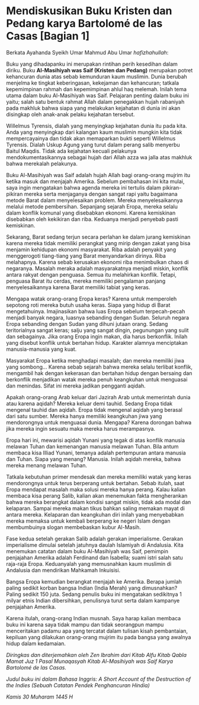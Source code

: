 # Mendiskusikan Buku Kristen dan Pedang karya Bartolomé de las Casas [Bagian 1]

Berkata Ayahanda Syeikh Umar Mahmud Abu Umar _hafizhahullah_:

Buku yang dihadapanku ini merupakan rintihan perih kesedihan dalam diriku. Buku **Al-Masihiyah was Saif (Kristen dan Pedang)** merupakan potret kehancuran dunia atas sebab kemunduran kaum muslimin. Dunia berubah menjelma ke tingkat keberingasan, kekejaman dan kehancuran; tatkala kepemimpinan rahmah dan kepemimpinan ahlul haq melemah. Inilah tema utama dalam buku Al-Masihiyah was Saif. Pelajaran penting dalam buku ini yaitu; salah satu bentuk rahmat Allah dalam penegakkan hujah rabaniyah pada makhluk bahwa siapa yang melakukan kejahatan di dunia ini akan disingkap oleh anak-anak pelaku kejahatan tersebut.

Willelmus Tyrensis, dialah yang menyingkap kejahatan dunia itu pada kita. Anda yang menyingkap dari kalangan kaum muslimin mungkin kita tidak mempercayainya dan tidak akan memaparkan bukti seperti Willelmus Tyrensis. Dialah Uskup Agung yang turut dalam perang salib menyerbu Baitul Maqdis. Tidak ada kejahatan kecuali pelakunya mendokumentasikannya sebagai hujah dari Allah azza wa jalla atas makhluk bahwa merekalah pelakunya.

Buku Al-Masihiyah was Saif adalah hujah Allah bagi orang-orang mujrim itu ketika masuk dan menjajah Amerika. Sebelum pembahasan ini kita mulai, saya ingin mengatakan bahwa agenda mereka ini tertulis dalam pikiran-pikiran mereka serta menjaganya dengan sangat rapi yaitu bagaimana metode Barat dalam menyelesaikan problem. Mereka menyelesaikannya melalui metode pembersihan. Sepanjang sejarah Eropa, mereka selalu dalam konflik komunal yang disebabkan ekonomi. Karena kemiskinan disebabkan oleh kekikiran dan riba. Keduanya menjadi penyebab pasti kemiskinan.

Sekarang, Barat sedang terjun secara perlahan ke dalam jurang kemiskinan karena mereka tidak memiliki perangkat yang mirip dengan zakat yang bisa menjamin kehidupan ekonomi masyarakat. Riba adalah penyakit yang menggerogoti tiang-tiang yang Barat menyandarkan dirinya. Riba melahapnya. Karena sebab kerusakan ekonomi riba menimbulkan chaos di negaranya. Masalah meraka adalah masyarakatnya menjadi miskin, konflik antara rakyat dengan penguasa. Semua itu melahirkan konflik. Tetapi, penguasa Barat itu cerdas, mereka memiliki pengalaman panjang menyelesaikannya karena Barat memiliki tabiat yang keras.

Mengapa watak orang-orang Eropa keras? Karena untuk memperoleh sepotong roti mereka butuh usaha keras. Siapa yang hidup di Barat mengetahuinya. Imajinasikan bahwa luas Eropa sebelum terpecah-pecah menjadi banyak negara, luasnya sebanding dengan Sudan. Seluruh negara Eropa sebanding dengan Sudan yang dihuni jutaan orang. Sedang teritorialnya sangat keras; salju yang sangat dingin, pegunungan yang sulit dan sebagainya. Jika orang Eropa ingin makan, dia harus berkonflik. Inilah yang disebut konflik untuk bertahan hidup. Karakter alamnya menciptakan manusia-manusia yang kuat.

Masyarakat Eropa ketika menghadapi masalah; dan mereka memiliki jiwa yang sombong... Karena sebab sejarah bahwa mereka selalu terlibat konflik, mengambil hak dengan kekerasan dan bertahan hidup dengan bersaing dan berkonflik menjadikan watak mereka penuh keangkuhan untuk menguasai dan menindas. Sifat  ini mereka jadikan pengganti aqidah. 

Apakah orang-orang Arab keluar dari Jazirah Arab untuk memerintah dunia atau karena aqidah? Mereka keluar demi tauhid. Sedang Eropa tidak mengenal tauhid dan aqidah. Eropa tidak mengenal aqidah yang berasal dari satu sumber. Mereka hanya memiliki keangkuhan jiwa yang mendorongnya untuk menguasai dunia. Mengapa? Karena dorongan bahwa jika mereka ingin sesuatu maka mereka harus merampasnya.

Eropa hari ini, mewarisi aqidah Yunani yang tegak di atas konflik manusia melawan Tuhan dan kemenangan manusia melawan Tuhan. Bila antum membaca kisa Illiad Yunani, temanya adalah pertempuran antara manusia dan Tuhan. Siapa yang menang? Manusia. Inilah aqidah mereka, bahwa mereka menang melawan Tuhan.

Tatkala kebutuhan primer mendesak dan mereka memiliki watak yang keras mendorongnya untuk terus berperang untuk bertahan. Sebab itulah, saat Eropa mendapat masalah maka solusi mereka hanya perang. Kalau kalian membaca kisa perang Salib, kalian akan menemukan fakta mengherankan bahwa mereka berangkat dalam kondisi sangat miskin, tidak ada modal dan kelaparan. Sampai mereka makan tikus bahkan saling memakan mayat di antara mereka. Kelaparan dan keangkuhan diri inilah yang menyebabkan mereka memaksa untuk kembali berperang ke negeri Islam dengan membumbuinya slogan membebaskan kubur Al-Masih.

Fase kedua setelah gerakan Salib adalah gerakan imperialisme. Gerakan imperialisme dimulai setelah jatuhnya daulah Islamiyah di Andalusia. Kita menemukan catatan dalam buku Al-Masihiyah was Saif, pemimpin penjajahan Amerika adalah Ferdinand dan Isabella; suami istri salah satu raja-raja Eropa. Keduanyalah yang memusnahkan kaum muslimin di Andalusia dan mendirikan Mahkamah Inkuisisi.

Bangsa Eropa kemudian berangkat menjajah ke Amerika. Berapa jumlah paling sedikit korban bangsa Indian (India Merah) yang dimusnahkan? Paling sedikit 150 juta. Sedang penulis buku ini mengatakan sedikitnya 1 milyar etnis Indian dibersihkan, penulisnya turut serta dalam kampanye penjajahan Amerika.

Karena itulah, orang-orang Indian musnah. Saya harap kalian membaca buku ini karena saya tidak mampu dan tidak seorangpun mampu menceritakan padamu apa yang tercatat dalam tulisan kisah pembantaian, kepiluan yang dilakukan orang-orang mujrim itu pada bangsa yang awalnya hidup dalam kedamaian.

_Diringkas dan diterjemahkan oleh Zen Ibrahim dari Kitab Alfu Kitab Qabla Mamat Juz 1 Pasal Munaqasyah Kitab Al-Masihiyah was Saif Karya Bartolomé de las Casas._

_Judul buku ini dalam Bahasa Inggris: A Short Account of the Destruction of the Indies (Sebuah Catatan Pendek Penghancuran Hindia)_

_Kamis 30 Muharam 1445 H_
